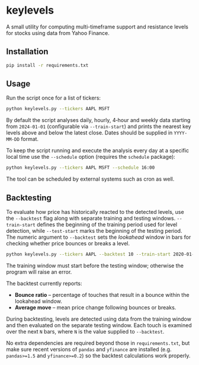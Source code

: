# keylevels

A small utility for computing multi-timeframe support and resistance levels for
stocks using data from Yahoo Finance.

## Installation

```bash
pip install -r requirements.txt
```

## Usage

Run the script once for a list of tickers:

```bash
python keylevels.py --tickers AAPL MSFT
```

By default the script analyses daily, hourly, 4‑hour and weekly data starting
from `2024-01-01` (configurable via `--train-start`) and prints the nearest key
levels above and below the latest close. Dates should be supplied in
`YYYY-MM-DD` format.

To keep the script running and execute the analysis every day at a specific
local time use the `--schedule` option (requires the `schedule` package):

```bash
python keylevels.py --tickers AAPL MSFT --schedule 16:00
```

The tool can be scheduled by external systems such as cron as well.

## Backtesting

To evaluate how price has historically reacted to the detected levels, use the
`--backtest` flag along with separate training and testing windows. `--train-start`
defines the beginning of the training period used for level detection, while
`--test-start` marks the beginning of the testing period. The numeric argument
to `--backtest` sets the *lookahead* window in bars for checking whether price
bounces or breaks a level.

```bash
python keylevels.py --tickers AAPL --backtest 10 --train-start 2020-01-01 --test-start 2024-01-01
```

The training window must start before the testing window; otherwise the program
will raise an error.

The backtest currently reports:

* **Bounce ratio** – percentage of touches that result in a bounce within the
  lookahead window.
* **Average move** – mean price change following bounces or breaks.

During backtesting, levels are detected using data from the training window
and then evaluated on the separate testing window. Each touch is examined over
the next `N` bars, where `N` is the value supplied to `--backtest`.

No extra dependencies are required beyond those in `requirements.txt`, but make
sure recent versions of `pandas` and `yfinance` are installed (e.g.
`pandas>=1.5` and `yfinance>=0.2`) so the backtest calculations work properly.
